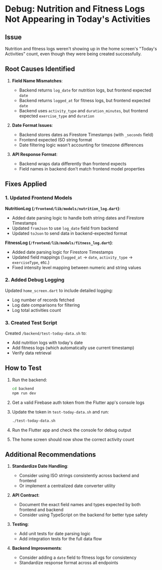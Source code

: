 # Debug: Nutrition and Fitness Logs Not Appearing in Today's Activities

## Issue
Nutrition and fitness logs weren't showing up in the home screen's "Today's Activities" count, even though they were being created successfully.

## Root Causes Identified

1. **Field Name Mismatches**: 
   - Backend returns `log_date` for nutrition logs, but frontend expected `date`
   - Backend returns `logged_at` for fitness logs, but frontend expected `date`
   - Backend uses `activity_type` and `duration_minutes`, but frontend expected `exercise_type` and `duration`

2. **Date Format Issues**:
   - Backend stores dates as Firestore Timestamps (with `_seconds` field)
   - Frontend expected ISO string format
   - Date filtering logic wasn't accounting for timezone differences

3. **API Response Format**:
   - Backend wraps data differently than frontend expects
   - Field names in backend don't match frontend model properties

## Fixes Applied

### 1. Updated Frontend Models

**NutritionLog (`/frontend/lib/models/nutrition_log.dart`)**:
- Added date parsing logic to handle both string dates and Firestore Timestamps
- Updated `fromJson` to use `log_date` field from backend
- Updated `toJson` to send data in backend-expected format

**FitnessLog (`/frontend/lib/models/fitness_log.dart`)**:
- Added date parsing logic for Firestore Timestamps
- Updated field mappings (`logged_at` → `date`, `activity_type` → `exerciseType`, etc.)
- Fixed intensity level mapping between numeric and string values

### 2. Added Debug Logging

Updated `home_screen.dart` to include detailed logging:
- Log number of records fetched
- Log date comparisons for filtering
- Log total activities count

### 3. Created Test Script

Created `/backend/test-today-data.sh` to:
- Add nutrition logs with today's date
- Add fitness logs (which automatically use current timestamp)
- Verify data retrieval

## How to Test

1. Run the backend:
   ```bash
   cd backend
   npm run dev
   ```

2. Get a valid Firebase auth token from the Flutter app's console logs

3. Update the token in `test-today-data.sh` and run:
   ```bash
   ./test-today-data.sh
   ```

4. Run the Flutter app and check the console for debug output

5. The home screen should now show the correct activity count

## Additional Recommendations

1. **Standardize Date Handling**:
   - Consider using ISO strings consistently across backend and frontend
   - Or implement a centralized date converter utility

2. **API Contract**:
   - Document the exact field names and types expected by both frontend and backend
   - Consider using TypeScript on the backend for better type safety

3. **Testing**:
   - Add unit tests for date parsing logic
   - Add integration tests for the full data flow

4. **Backend Improvements**:
   - Consider adding a `date` field to fitness logs for consistency
   - Standardize response format across all endpoints